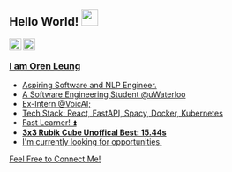 ## Hello World! <img src="https://raw.githubusercontent.com/iampavangandhi/iampavangandhi/master/gifs/Hi.gif" width="30px"></h2>

<a href="https://www.linkedin.com/in/oren-leung/">
  <img align="left" alt="Oren's Linkdein" width="22px" src="https://cdn.jsdelivr.net/npm/simple-icons@v3/icons/linkedin.svg" />
</a>
<a href="https://github.com/OrenLeung">
  <img align="left" alt="Oren's Github" width="22px" src="https://cdn.jsdelivr.net/npm/simple-icons@v3/icons/github.svg" />
<br />

### I am Oren Leung
- Aspiring Software and NLP Engineer.
- A Software Engineering Student @uWaterloo
- Ex-Intern @VoicAI; 
- Tech Stack: React, FastAPI, Spacy, Docker, Kubernetes
- Fast Learner! ⏫
- **3x3 Rubik Cube Unoffical Best: 15.44s**
- I'm currently looking for opportunities.


Feel Free to Connect Me!
